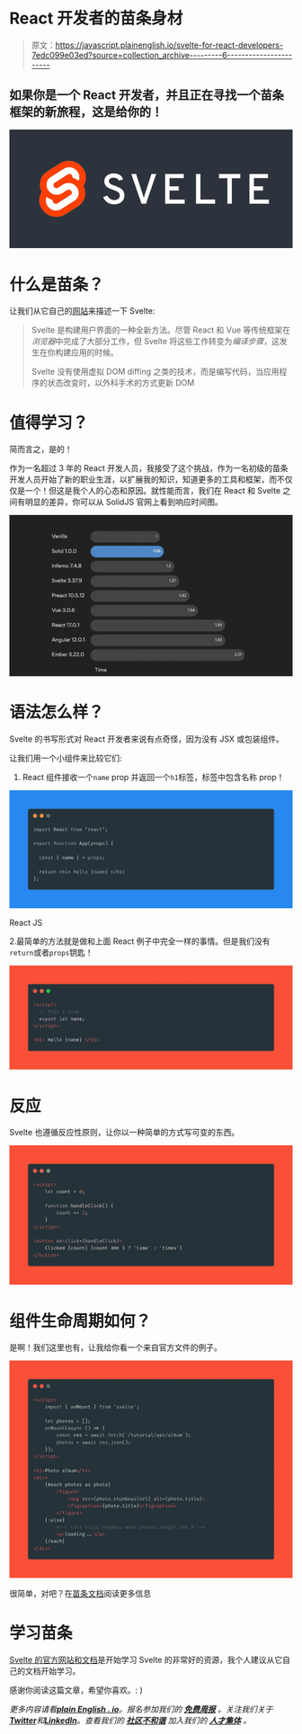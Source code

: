 # React 开发者的苗条身材

> 原文：<https://javascript.plainenglish.io/svelte-for-react-developers-7edc099e03ed?source=collection_archive---------6----------------------->

## 如果你是一个 React 开发者，并且正在寻找一个苗条框架的新旅程，这是给你的！

![](img/d0db36d7dcf1abaeb7dc93bb34f6578a.png)

# 什么是苗条？

让我们从它自己的[网站](https://svelte.dev/)来描述一下 Svelte:

> Svelte 是构建用户界面的一种全新方法。尽管 React 和 Vue 等传统框架在*浏览器*中完成了大部分工作，但 Svelte 将这些工作转变为*编译步骤*，这发生在你构建应用的时候。
> 
> Svelte 没有使用虚拟 DOM diffing 之类的技术，而是编写代码，当应用程序的状态改变时，以外科手术的方式更新 DOM

# 值得学习？

简而言之，是的！

作为一名超过 3 年的 React 开发人员，我接受了这个挑战，作为一名初级的苗条开发人员开始了新的职业生涯，以扩展我的知识，知道更多的工具和框架，而不仅仅是一个！但这是我个人的心态和原因。就性能而言，我们在 React 和 Svelte 之间有明显的差异，你可以从 SolidJS 官网上看到响应时间图。

![](img/afca8e95e02caf176a877e96c9b37305.png)

# 语法怎么样？

Svelte 的书写形式对 React 开发者来说有点奇怪，因为没有 JSX 或包装组件。

让我们用一个小组件来比较它们:

1.  React 组件接收一个`name` prop 并返回一个`h1`标签，标签中包含名称 prop！

![](img/3c2045548efcf5234c4935b2eaa41454.png)

React JS

2.最简单的方法就是做和上面 React 例子中完全一样的事情。但是我们没有`return`或者`props`钥匙！

![](img/88758b4e5147901bd96b5965257d0bb6.png)

# 反应

Svelte 也遵循反应性原则，让你以一种简单的方式写可变的东西。

![](img/77ffc06571181beebb343540b7e7f294.png)

# 组件生命周期如何？

是啊！我们这里也有，让我给你看一个来自官方文件的例子。

![](img/e663b1be40e1c9d1f852ecbafdfc4dba.png)

很简单，对吧？在[苗条文档](https://svelte.dev/tutorial/onmount)阅读更多信息

# 学习苗条

[Svelte 的官方网站和文档](https://svelte.dev/tutorial/)是开始学习 Svelte 的非常好的资源，我个人建议从它自己的文档开始学习。

感谢你阅读这篇文章，希望你喜欢。: )

*更多内容请看*[***plain English . io***](https://plainenglish.io/)*。报名参加我们的* [***免费周报***](http://newsletter.plainenglish.io/) *。关注我们关于*[***Twitter***](https://twitter.com/inPlainEngHQ)*和*[***LinkedIn***](https://www.linkedin.com/company/inplainenglish/)*。查看我们的* [***社区不和谐***](https://discord.gg/GtDtUAvyhW) *加入我们的* [***人才集体***](https://inplainenglish.pallet.com/talent/welcome) *。*